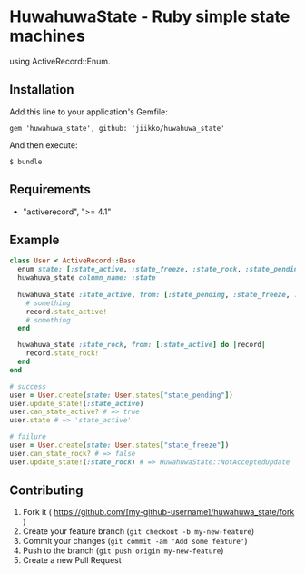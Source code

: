 # HuwahuwaState - Ruby simple state machines
using ActiveRecord::Enum.

## Installation

Add this line to your application's Gemfile:

    gem 'huwahuwa_state', github: 'jiikko/huwahuwa_state'


And then execute:

    $ bundle

## Requirements
-  "activerecord", ">= 4.1"

## Example
```ruby
class User < ActiveRecord::Base
  enum state: [:state_active, :state_freeze, :state_rock, :state_pending]
  huwahuwa_state column_name: :state
  
  huwahuwa_state :state_active, from: [:state_pending, :state_freeze, :state_pending] do |record|
    # something
    record.state_active!
    # something
  end

  huwahuwa_state :state_rock, from: [:state_active] do |record|
    record.state_rock!
  end
end
```

```ruby
# success
user = User.create(state: User.states["state_pending"])
user.update_state!(:state_active)
user.can_state_active? # => true
user.state # => 'state_active'

# failure
user = User.create(state: User.states["state_freeze"])
user.can_state_rock? # => false
user.update_state!(:state_rock) # => HuwahuwaState::NotAcceptedUpdate
```

## Contributing

1. Fork it ( https://github.com/[my-github-username]/huwahuwa_state/fork )
2. Create your feature branch (`git checkout -b my-new-feature`)
3. Commit your changes (`git commit -am 'Add some feature'`)
4. Push to the branch (`git push origin my-new-feature`)
5. Create a new Pull Request
